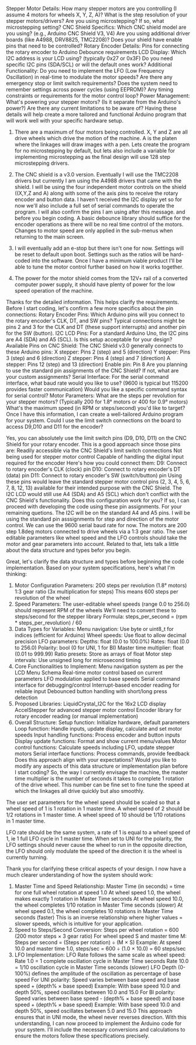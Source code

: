 Stepper Motor Details:
How many stepper motors are you controlling (I assume 4 motors for wheels X, Y, Z, A)?
What is the step resolution of your stepper motors/drivers?
Are you using microstepping? If so, what microstepping setting?
CNC Shield Specifics:
Which CNC shield model are you using? (e.g., Arduino CNC Shield V3, V4)
Are you using additional driver boards (like A4988, DRV8825, TMC2208)?
Does your shield have enable pins that need to be controlled?
Rotary Encoder Details:
Pins for connecting the rotary encoder to Arduino
Debounce requirements
LCD Display:
Which I2C address is your LCD using? (typically 0x27 or 0x3F)
Do you need specific I2C pins (SDA/SCL) or will the default ones work?
Additional Functionality:
Do you need to implement the LFO (Low Frequency Oscillation) in real-time to modulate the motor speeds?
Are there any emergency stop or limit switch requirements?
Does the system need to remember settings across power cycles (using EEPROM)?
Any timing constraints or requirements for the motor control loop?
Power Management:
What's powering your stepper motors? (Is it separate from the Arduino's power?)
Are there any current limitations to be aware of?
Having these details will help create a more tailored and functional Arduino program that will work well with your specific hardware setup.
1. There are a maximum of four motors being controlled. X, Y and Z are all drive wheels which drive the motion of the machine. A is the platen where the linkages will draw images with a pen. Lets create the program for no microstepping by default, but lets also include a variable for implementing microstepping as the final design will use 128 step microstepping drivers. 

2. The CNC shield is a v3.0 version. Eventually I will use the TMC2208 drivers but currently I am using the A4988 drivers that came with the shield. I will be using the four independent motor controls on the shield ((X,Y,Z and A) along with some of the axis pins to receive the rotary encoder and button data. I haven't received the I2C display yet so for now we'll also include a full set of serial commands to operate the program. I will also confirm the pins I am using after this message. and before you begin coding. A basic debounce library should suffice for the encoder operations as there will be no real time control of the motors. Changes to motor speed are only applied in the sub-menus when returning to the main screen.

5. I will eventually add an e-stop but there isn't one for now. Settings will be reset to default upon boot. Settings such as the ratios will be hard-coded into the software. Once I have a minimum viable product I'll be able to tune the motor control further based on how it works together.

6. The power for the motor shield comes from the 12V+ rail of a converted computer power supply, it should have plenty of power for the low speed operation of the machine. 

Thanks for the detailed information. This helps clarify the requirements. Before I start coding, let's confirm a few more specifics about the pin connections:
Rotary Encoder Pins:
Which Arduino pins will you connect to the rotary encoder's CLK, DT, and SW pins?
Typical connections might be pins 2 and 3 for the CLK and DT (these support interrupts) and another pin for the SW (button).
I2C LCD Pins:
For a standard Arduino Uno, the I2C pins are A4 (SDA) and A5 (SCL). Is this setup acceptable for your design?
Available Pins on CNC Shield:
The CNC Shield v3.0 generally connects to these Arduino pins:
X stepper: Pins 2 (step) and 5 (direction)
Y stepper: Pins 3 (step) and 6 (direction)
Z stepper: Pins 4 (step) and 7 (direction)
A stepper: Pins 12 (step) and 13 (direction)
Enable pin: Pin 8
Are you planning to use the standard pin assignments of the CNC Shield? If not, what are your custom assignments?
Serial Interface:
For the serial command interface, what baud rate would you like to use? (9600 is typical but 115200 provides faster communication)
Would you like a specific command syntax for serial control?
Motor Parameters:
What are the steps per revolution for your stepper motors? (Typically 200 for 1.8° motors or 400 for 0.9° motors)
What's the maximum speed (in RPM or steps/second) you'd like to target?
Once I have this information, I can create a well-tailored Arduino program for your system.
Could I use the limit switch connections on the board to access D9,D10 and D11 for the encoder?

Yes, you can absolutely use the limit switch pins (D9, D10, D11) on the CNC Shield for your rotary encoder. This is a good approach since those pins are:
Readily accessible via the CNC Shield's limit switch connections
Not being used for stepper motor control
Capable of handling the digital input required for the encoder
Here's how you could connect them:
D9: Connect to rotary encoder's CLK (clock) pin
D10: Connect to rotary encoder's DT (data) pin
D11: Connect to rotary encoder's SW (switch/button) pin
Using these pins would leave the standard stepper motor control pins (2, 3, 4, 5, 6, 7, 8, 12, 13) available for their intended purpose with the CNC Shield. The I2C LCD would still use A4 (SDA) and A5 (SCL) which don't conflict with the CNC Shield's functionality.
Does this configuration work for you? If so, I can proceed with developing the code using these pin assignments.
For your remaining quetions. The I2C will be on the standard A4 and A5 pins. I will be using the standard pin asssignments for step and direction of the motor control. We can use the 9600 serial baud rate for now. The motors are 200 step 1.8deg motors connected to drive wheels via a 1:3 gear ratio. The user editable parameters like wheel speed and the LFO controls should take the motor and gear parameters into account. Related to that, lets talk a little about the data structure and types befor you begin.

Great, let's clarify the data structure and types before beginning the code implementation. Based on your system specifications, here's what I'm thinking:
1. Motor Configuration Parameters:
200 steps per revolution (1.8° motors)
1:3 gear ratio (3x multiplication for steps)
This means 600 steps per revolution of the wheel
2. Speed Parameters:
The user-editable wheel speeds (range 0.0 to 256.0) should represent RPM of the wheels
We'll need to convert these to steps/second for the stepper library
Formula: steps_per_second = (rpm * steps_per_revolution) / 60
3. Data Types for Variables:
Menu navigation: Use byte or uint8_t for indices (efficient for Arduino)
Wheel speeds: Use float to allow decimal precision
LFO parameters:
Depths: float (0.0 to 100.0%)
Rates: float (0.0 to 256.0)
Polarity: bool (0 for UNI, 1 for BI)
Master time multiplier: float (0.01 to 999.99)
Ratio presets: Store as arrays of float
Motor step intervals: Use unsigned long for microsecond timing
4. Core Functionalities to Implement:
Menu navigation system as per the LCD Menu Schema
Real-time motor control based on current parameters
LFO modulation applied to base speeds
Serial command interface for debugging/control
Interrupt-based encoder reading for reliable input
Debounced button handling with short/long press detection
5. Proposed Libraries:
LiquidCrystal_I2C for the 16x2 LCD display
AccelStepper for advanced stepper motor control
Encoder library for rotary encoder reading (or manual implementation)
6. Overall Structure:
Setup function: Initialize hardware, default parameters
Loop function: Handle inputs, update display, calculate and set motor speeds
Input handling functions: Process encoder and button inputs
Display update functions: Format and show current menu/values
Motor control functions: Calculate speeds including LFO, update stepper motors
Serial interface functions: Process commands, provide feedback
Does this approach align with your expectations? Would you like to modify any aspects of this data structure or implementation plan before I start coding?
So, the way I currently envisage the machine, the master time multiplier is the number of seconds it takes to complete 1 rotation of the drive wheel.  This number can be fine set to fine tune the speed at which the linkages all drive quickly but also smoothly. 

The user set parameters for the wheel speed should be scaled so that a wheel speed of 1 is 1 rotation in 1 master time. A wheel speed of 2 should be 1/2 rotations in 1 master time. A wheel speed of 10 should be 1/10 rotations in 1 master time. 

LFO rate should be the same system, a rate of 1 is equal to a wheel speed of 1, ie 1 full LFO cycle in 1 master time. When set to UNI for the polarity, the LFO settings should never cause the wheel to run in the opposite direction, the LFO should only modulate the speed of the direction it is the wheel is currently turning.

Thank you for clarifying these critical aspects of your design. I now have a much clearer understanding of how the system should work:
1. Master Time and Speed Relationship:
Master Time (in seconds) = time for one full wheel rotation at speed 1.0
At wheel speed 1.0, the wheel makes exactly 1 rotation in Master Time seconds
At wheel speed 10.0, the wheel completes 1/10 rotation in Master Time seconds (slower)
At wheel speed 0.1, the wheel completes 10 rotations in Master Time seconds (faster)
This is an inverse relationship where higher values = slower speeds, which is intuitive for your application.
2. Speed to Steps/Second Conversion:
Steps per wheel rotation = 600 (200 motor steps × 3 gear ratio)
For wheel speed S and master time M:
Steps per second = (Steps per rotation) ÷ (M × S)
Example: At speed 10.0 and master time 1.0, steps/sec = 600 ÷ (1.0 × 10.0) = 60 steps/sec
3. LFO Implementation:
LFO Rate follows the same scale as wheel speed:
Rate 1.0 = 1 complete oscillation cycle in Master Time seconds
Rate 10.0 = 1/10 oscillation cycle in Master Time seconds (slower)
LFO Depth (0-100%) defines the amplitude of the oscillation as percentage of base speed
For UNI polarity:
Speed varies between base speed and base speed + (depth% × base speed)
Example: With base speed 10.0 and depth 50%, speed oscillates between 10.0 and 15.0
For BI polarity:
Speed varies between base speed - (depth% × base speed) and base speed + (depth% × base speed)
Example: With base speed 10.0 and depth 50%, speed oscillates between 5.0 and 15.0
This approach ensures that in UNI mode, the wheel never reverses direction.
With this understanding, I can now proceed to implement the Arduino code for your system. I'll include the necessary conversions and calculations to ensure the motors follow these specifications precisely.
